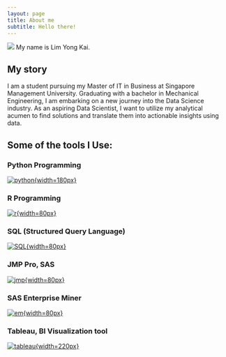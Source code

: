 ```yaml
---
layout: page
title: About me
subtitle: Hello there!
---
```


![]('assets/img/profile.jpg')
My name is Lim Yong Kai. 

## My story

I am a student pursuing my Master of IT in Business at Singapore Management University. Graduating with a bachelor in Mechanical Engineering, I am embarking on a new journey into the Data Science industry. As an aspiring Data Scientist, I want to utilize my analytical acumen to find solutions and translate them into actionable insights using data.

## Some of the tools I Use:

### Python Programming
[![python](img/python.png){width=180px}](https://www.python.org/)

### R Programming
[![r](img/R.png){width=80px}](https://www.r-project.org/)

### SQL (Structured Query Language)
[![SQL](img/SQL.png){width=80px}](https://en.wikipedia.org/wiki/SQL)

### JMP Pro, SAS
[![jmp](img/jmp.png){width=80px}](https://www.jmp.com/en_us/software/predictive-analytics-software.html)

### SAS Enterprise Miner
[![em](img/EM.png){width=80px}](https://www.sas.com/en_sg/software/enterprise-miner.html)

### Tableau, BI Visualization tool
[![tableau](img/tableau.png){width=220px}](https://www.tableau.com/)

